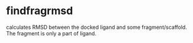 # findfragrmsd
calculates RMSD between the docked ligand and some fragment/scaffold. The fragment is only a part of ligand.
